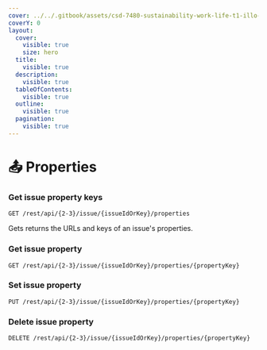 ```yaml
---
cover: ../../.gitbook/assets/csd-7480-sustainability-work-life-t1-illo-1560x760.png
coverY: 0
layout:
  cover:
    visible: true
    size: hero
  title:
    visible: true
  description:
    visible: true
  tableOfContents:
    visible: true
  outline:
    visible: true
  pagination:
    visible: true
---
```


# 📤 Properties

### Get issue property keys

`GET /rest/api/{2-3}/issue/{issueIdOrKey}/properties`

Gets returns the URLs and keys of an issue's properties.

### Get issue property

`GET /rest/api/{2-3}/issue/{issueIdOrKey}/properties/{propertyKey}`

### Set issue property

`PUT /rest/api/{2-3}/issue/{issueIdOrKey}/properties/{propertyKey}`

### Delete issue property

`DELETE /rest/api/{2-3}/issue/{issueIdOrKey}/properties/{propertyKey}`
